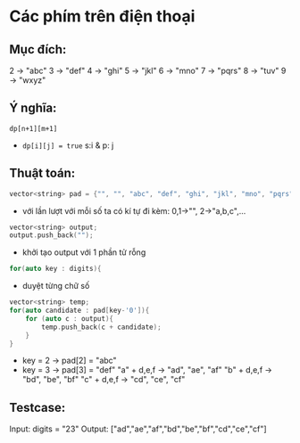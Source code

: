 # Các phím trên điện thoại
## Mục đích:
2 -> "abc"
3 -> "def"
4 -> "ghi"
5 -> "jkl"
6 -> "mno"
7 -> "pqrs"
8 -> "tuv"
9 -> "wxyz"
## Ý nghĩa:
`dp[n+1][m+1]`
- `dp[i][j] = true`
  s:i & p: j
## Thuật toán:
```cpp
vector<string> pad = {"", "", "abc", "def", "ghi", "jkl", "mno", "pqrs", "tuv","wxyz"};
```
- với lần lượt với mỗi số ta có kí tự đi kèm: 0,1->"", 2->"a,b,c",...
```cpp
vector<string> output;
output.push_back("");
```
- khởi tạo output với 1 phần tử rỗng
```cpp
for(auto key : digits){
```
- duyệt từng chữ số
```cpp
vector<string> temp;
for(auto candidate : pad[key-'0']){
    for (auto c : output){
        temp.push_back(c + candidate);
    }
}
```
- key = 2 -> pad[2] = "abc"
- key = 3 -> pad[3] = "def"
  "a" + d,e,f -> "ad", "ae", "af"
  "b" + d,e,f -> "bd", "be", "bf"
  "c" + d,e,f -> "cd", "ce", "cf"
  
## Testcase:
Input: digits = "23"
Output: ["ad","ae","af","bd","be","bf","cd","ce","cf"]
